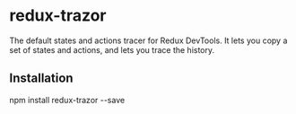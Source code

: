 # redux-trazor

The default states and actions tracer for Redux DevTools.
It lets you copy a set of states and actions, and lets you trace the history.

## Installation

npm install redux-trazor --save
